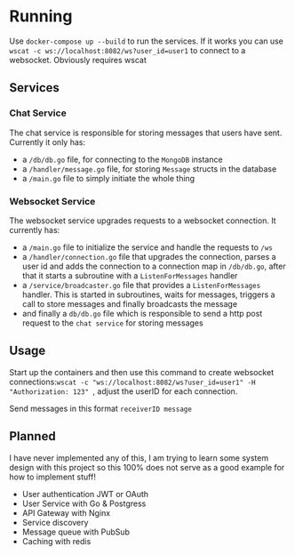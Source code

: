 # Running

Use `docker-compose up --build` to run the services.
If it works you can use `wscat -c ws://localhost:8082/ws?user_id=user1` to connect to a websocket.
Obviously requires wscat

## Services

### Chat Service
The chat service is responsible for storing messages that users have sent.
Currently it only has:
- a `/db/db.go` file, for connecting to the `MongoDB` instance
- a `/handler/message.go` file, for storing `Message` structs in the database
- a `/main.go` file to simply initiate the whole thing

### Websocket Service
The websocket service upgrades requests to a websocket connection. It currently
has:
- a `/main.go` file to initialize the service and handle the requests to `/ws`
- a `/handler/connection.go` file that upgrades the connection, parses a user id and adds the connection to a connection map in `/db/db.go`, after that it starts a subroutine with a `ListenForMessages` handler
- a `/service/broadcaster.go` file that provides a `ListenForMessages` handler. This is started in subroutines, waits for messages, triggers a call to store messages and finally broadcasts the message
- and finally a `db/db.go` file which is responsible to send a http post request to the `chat service` for storing messages

## Usage
Start up the containers and then use this command to create websocket connections:`wscat -c "ws://localhost:8082/ws?user_id=user1" -H "Authorization: 123" `, adjust the userID for each connection.

Send messages in this format `receiverID message`


## Planned

I have never implemented any of this, I am trying to learn some system design with this project so this 100% does not serve as a good example for how to implement stuff!

- User authentication JWT or OAuth 
- User Service with Go & Postgress
- API Gateway with Nginx
- Service discovery
- Message queue with PubSub
- Caching with redis

